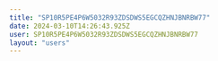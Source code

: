 ```yaml
---
title: "SP10R5PE4P6W5032R93ZDSDWS5EGCQZHNJBNRBW77"
date: 2024-03-10T14:26:43.925Z
user: SP10R5PE4P6W5032R93ZDSDWS5EGCQZHNJBNRBW77
layout: "users"
---
```

    